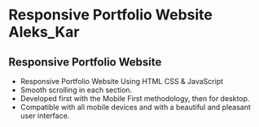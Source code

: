 # Responsive Portfolio Website Aleks_Kar
## Responsive Portfolio Website
* Responsive Portfolio Website Using HTML CSS & JavaScript
* Smooth scrolling in each section.
* Developed first with the Mobile First methodology, then for desktop.
* Compatible with all mobile devices and with a beautiful and pleasant user interface.